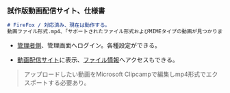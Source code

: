 ### 試作版動画配信サイト、仕様書

```markdown
# FireFox / 対応済み、現在は動作する。
動画ファイル形式.mp4、「サポートされたファイル形式およびMIMEタイプの動画が見つかりませんでした。」
```

- [管理者側](http://localhost/admin/)、管理画面へログイン。各種設定ができる。

- [動画配信サイト](http://localhost)に表示、[ファイル情報](localhost/video/1/)へアクセスもできる。

> アップロードしたい動画をMicrosoft Clipcampで編集しmp4形式でエクスポートする必要あり。
